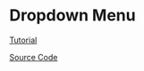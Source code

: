 # Dropdown Menu

[Tutorial](https://www.youtube.com/watch?v=IF6k0uZuypA)

[Source Code](https://github.com/fireship-io/229-multi-level-dropdown)
